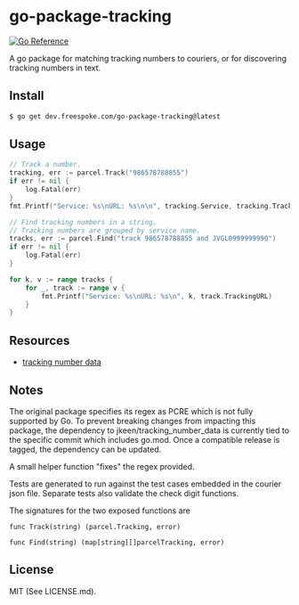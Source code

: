 # go-package-tracking

[![Go Reference](https://pkg.go.dev/badge/dev.freespoke.com/go-package-tracking.svg)](https://pkg.go.dev/dev.freespoke.com/go-package-tracking)

A go package for matching tracking numbers to couriers, or for discovering tracking numbers in text.

## Install

```sh
$ go get dev.freespoke.com/go-package-tracking@latest
```

## Usage

```go
// Track a number.
tracking, err := parcel.Track("986578788855")
if err != nil {
    log.Fatal(err)
}
fmt.Printf("Service: %s\nURL: %s\n\n", tracking.Service, tracking.TrackingURL)

// Find tracking numbers in a string.
// Tracking numbers are grouped by service name.
tracks, err := parcel.Find("track 986578788855 and JVGL0999999990")
if err != nil {
    log.Fatal(err)
}

for k, v := range tracks {
    for _, track := range v {
        fmt.Printf("Service: %s\nURL: %s\n", k, track.TrackingURL)
    }
}
```

## Resources

* [tracking number data](https://github.com/jkeen/tracking_number_data)

## Notes

The original package specifies its regex as PCRE which is not fully supported by Go. To prevent breaking changes from impacting this package, the dependency to jkeen/tracking_number_data is currently tied to the specific commit which includes go.mod. Once a compatible release is tagged, the dependency can be
updated.

A small helper function "fixes" the regex provided.

Tests are generated to run against the test cases embedded in the courier json file. Separate tests also
validate the check digit functions.

The signatures for the two exposed functions are

`func Track(string) (parcel.Tracking, error)`

`func Find(string) (map[string][]parcelTracking, error)`

## License

MIT (See LICENSE.md).
